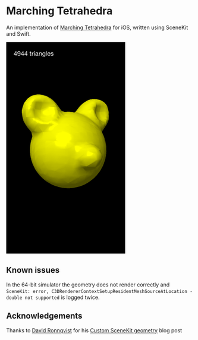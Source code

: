 # Marching Tetrahedra

An implementation of [Marching Tetrahedra][1] for iOS, written using SceneKit and Swift.

<img src="screenshot.png" width="320" height="568"></img>

## Known issues

In the 64-bit simulator the geometry does not render correctly and
`SceneKit: error, C3DRendererContextSetupResidentMeshSourceAtLocation - double not supported` is
logged twice.

## Acknowledgements

Thanks to [David Ronnqvist][2] for his [Custom SceneKit geometry][3] blog post

[1]: http://en.wikipedia.org/wiki/Marching_tetrahedra
[2]: https://twitter.com/davidronnqvist
[3]: http://ronnqvi.st/custom-scenekit-geometry/